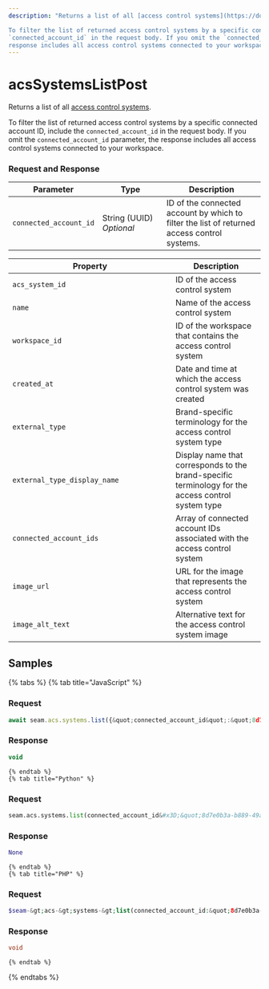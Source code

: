 ```yaml
---
description: "Returns a list of all [access control systems](https://docs.seam.co/latest/capability-guides/access-systems).

To filter the list of returned access control systems by a specific connected account ID, include the 
`connected_account_id` in the request body. If you omit the `connected_account_id` parameter, the 
response includes all access control systems connected to your workspace."
---
```


# acsSystemsListPost

Returns a list of all [access control systems](https://docs.seam.co/latest/capability-guides/access-systems).

To filter the list of returned access control systems by a specific connected account ID, include the 
`connected_account_id` in the request body. If you omit the `connected_account_id` parameter, the 
response includes all access control systems connected to your workspace.

### Request and Response

<table>
  <thead>
    <tr>
      <th>Parameter</th>
      <th width='112.33333333333331'>Type</th>
      <th>Description</th>
    </tr>
  </thead>
  <tbody>
      <tr>
        <td><code>connected_account_id</code></td>
        <td>String (UUID)<br /><em>Optional</em></td>
        <td>ID of the connected account by which to filter the list of returned access control systems.</td>
      </tr>
  </tbody>
</table>


<table>
  <thead>
    <tr>
      <th width="310">Property</th>
      <th>Description</th>
    </tr>
  </thead>
  <tbody>
      <tr>
        <td><code>acs_system_id</code></td>
        <td>ID of the access control system</td>
      </tr>
      <tr>
        <td><code>name</code></td>
        <td>Name of the access control system</td>
      </tr>
      <tr>
        <td><code>workspace_id</code></td>
        <td>ID of the workspace that contains the access control system</td>
      </tr>
      <tr>
        <td><code>created_at</code></td>
        <td>Date and time at which the access control system was created</td>
      </tr>
      <tr>
        <td><code>external_type</code></td>
        <td>Brand-specific terminology for the access control system type</td>
      </tr>
      <tr>
        <td><code>external_type_display_name</code></td>
        <td>Display name that corresponds to the brand-specific terminology for the access control system type</td>
      </tr>
      <tr>
        <td><code>connected_account_ids</code></td>
        <td>Array of connected account IDs associated with the access control system</td>
      </tr>
      <tr>
        <td><code>image_url</code></td>
        <td>URL for the image that represents the access control system</td>
      </tr>
      <tr>
        <td><code>image_alt_text</code></td>
        <td>Alternative text for the access control system image</td>
      </tr>
  </tbody>
</table>

## Samples

{% tabs %}
    {% tab title="JavaScript" %}
  ### Request
  ```javascript
  await seam.acs.systems.list({&quot;connected_account_id&quot;:&quot;8d7e0b3a-b889-49a7-9164-4b71a0506a33&quot;})
  ```

  ### Response
  ```javascript
  void
  ```
    {% endtab %}
    {% tab title="Python" %}
  ### Request
  ```python
  seam.acs.systems.list(connected_account_id&#x3D;&quot;8d7e0b3a-b889-49a7-9164-4b71a0506a33&quot;)
  ```

  ### Response
  ```python
  None
  ```
    {% endtab %}
    {% tab title="PHP" %}
  ### Request
  ```php
  $seam-&gt;acs-&gt;systems-&gt;list(connected_account_id:&quot;8d7e0b3a-b889-49a7-9164-4b71a0506a33&quot;)
  ```

  ### Response
  ```php
  void
  ```
    {% endtab %}
{% endtabs %}